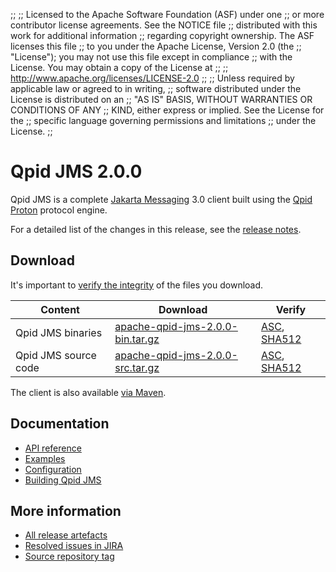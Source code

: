 ;;
;; Licensed to the Apache Software Foundation (ASF) under one
;; or more contributor license agreements.  See the NOTICE file
;; distributed with this work for additional information
;; regarding copyright ownership.  The ASF licenses this file
;; to you under the Apache License, Version 2.0 (the
;; "License"); you may not use this file except in compliance
;; with the License.  You may obtain a copy of the License at
;;
;;   http://www.apache.org/licenses/LICENSE-2.0
;;
;; Unless required by applicable law or agreed to in writing,
;; software distributed under the License is distributed on an
;; "AS IS" BASIS, WITHOUT WARRANTIES OR CONDITIONS OF ANY
;; KIND, either express or implied.  See the License for the
;; specific language governing permissions and limitations
;; under the License.
;;

# Qpid JMS 2.0.0

Qpid JMS is a complete [Jakarta Messaging](https://jakarta.ee/specifications/messaging/) 3.0
client built using the [Qpid Proton]({{site_url}}/proton/index.html) protocol engine.

For a detailed list of the changes in this release, see the [release
notes](release-notes.html).

## Download

It's important to [verify the
integrity]({{site_url}}/download.html#verify-what-you-download) of the
files you download.

| Content | Download | Verify |
|---------|----------|--------|
| Qpid JMS binaries | [apache-qpid-jms-2.0.0-bin.tar.gz](https://archive.apache.org/dist/qpid/jms/2.0.0/apache-qpid-jms-2.0.0-bin.tar.gz) | [ASC](https://archive.apache.org/dist/qpid/jms/2.0.0/apache-qpid-jms-2.0.0-bin.tar.gz.asc), [SHA512](https://archive.apache.org/dist/qpid/jms/2.0.0/apache-qpid-jms-2.0.0-bin.tar.gz.sha512) |
| Qpid JMS source code | [apache-qpid-jms-2.0.0-src.tar.gz](https://archive.apache.org/dist/qpid/jms/2.0.0/apache-qpid-jms-2.0.0-src.tar.gz) | [ASC](https://archive.apache.org/dist/qpid/jms/2.0.0/apache-qpid-jms-2.0.0-src.tar.gz.asc), [SHA512](https://archive.apache.org/dist/qpid/jms/2.0.0/apache-qpid-jms-2.0.0-src.tar.gz.sha512) |

The client is also available [via Maven]({{site_url}}/maven.html).

## Documentation


<div class="two-column" markdown="1">

 - [API reference](https://jakarta.ee/specifications/messaging/3.0/apidocs/)
 - [Examples](https://github.com/apache/qpid-jms/tree/2.0.0/qpid-jms-examples)
 - [Configuration](docs/index.html)
 - [Building Qpid JMS](building.html)

</div>


## More information

 - [All release artefacts](https://archive.apache.org/dist/qpid/jms/2.0.0)
 - [Resolved issues in JIRA](https://issues.apache.org/jira/issues/?jql=project+%3D+QPIDJMS+AND+fixVersion+%3D+%272.0.0%27+AND+resolution+%3D+%27fixed%27+ORDER+BY+priority+DESC)
 - [Source repository tag](https://gitbox.apache.org/repos/asf/qpid-jms.git/tree/refs/tags/2.0.0)

<script type="text/javascript">
  _deferredFunctions.push(function() {
      if ("2.0.0" === "{{current_jms_release}}" || "2.0.0" === "{{other_jms_release}}") {
          _modifyCurrentReleaseLinks();
      }
  });
</script>